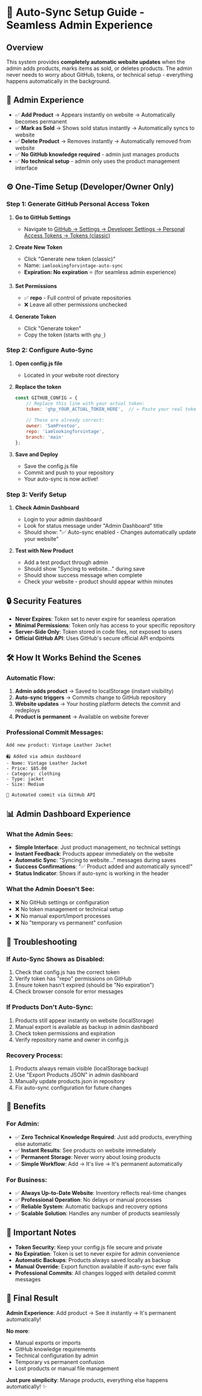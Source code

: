 # 🚀 Auto-Sync Setup Guide - Seamless Admin Experience

## Overview
This system provides **completely automatic website updates** when the admin adds products, marks items as sold, or deletes products. The admin never needs to worry about GitHub, tokens, or technical setup - everything happens automatically in the background.

## 🎯 Admin Experience
- ✅ **Add Product** → Appears instantly on website → Automatically becomes permanent
- ✅ **Mark as Sold** → Shows sold status instantly → Automatically syncs to website  
- ✅ **Delete Product** → Removes instantly → Automatically removed from website
- ✅ **No GitHub knowledge required** - admin just manages products
- ✅ **No technical setup** - admin only uses the product management interface

## ⚙️ One-Time Setup (Developer/Owner Only)

### Step 1: Generate GitHub Personal Access Token

1. **Go to GitHub Settings**
   - Navigate to [GitHub → Settings → Developer Settings → Personal Access Tokens → Tokens (classic)](https://github.com/settings/tokens)

2. **Create New Token**
   - Click "Generate new token (classic)"
   - Name: `iamlookingforvintage-auto-sync`
   - **Expiration: No expiration** ⭐ (for seamless admin experience)

3. **Set Permissions**
   - ✅ **repo** - Full control of private repositories
   - ❌ Leave all other permissions unchecked

4. **Generate Token**
   - Click "Generate token"
   - Copy the token (starts with `ghp_`)

### Step 2: Configure Auto-Sync

1. **Open config.js file**
   - Located in your website root directory

2. **Replace the token**
   ```javascript
   const GITHUB_CONFIG = {
       // Replace this line with your actual token:
       token: 'ghp_YOUR_ACTUAL_TOKEN_HERE',  // ← Paste your real token here
       
       // These are already correct:
       owner: 'SamPrestoo',
       repo: 'iamlookingforvintage', 
       branch: 'main'
   };
   ```

3. **Save and Deploy**
   - Save the config.js file
   - Commit and push to your repository
   - Your auto-sync is now active!

### Step 3: Verify Setup

1. **Check Admin Dashboard**
   - Login to your admin dashboard
   - Look for status message under "Admin Dashboard" title
   - Should show: "✅ Auto-sync enabled - Changes automatically update your website"

2. **Test with New Product**
   - Add a test product through admin
   - Should show "Syncing to website..." during save
   - Should show success message when complete
   - Check your website - product should appear within minutes

## 🔒 Security Features

- **Never Expires**: Token set to never expire for seamless operation
- **Minimal Permissions**: Token only has access to your specific repository
- **Server-Side Only**: Token stored in code files, not exposed to users
- **Official GitHub API**: Uses GitHub's secure official API endpoints

## 🛠️ How It Works Behind the Scenes

### Automatic Flow:
1. **Admin adds product** → Saved to localStorage (instant visibility)
2. **Auto-sync triggers** → Commits change to GitHub repository  
3. **Website updates** → Your hosting platform detects the commit and redeploys
4. **Product is permanent** → Available on website forever

### Professional Commit Messages:
```
Add new product: Vintage Leather Jacket

🛍️ Added via admin dashboard
- Name: Vintage Leather Jacket
- Price: $85.00
- Category: clothing
- Type: jacket
- Size: Medium

🤖 Automated commit via GitHub API
```

## 📊 Admin Dashboard Experience

### What the Admin Sees:
- **Simple Interface**: Just product management, no technical settings
- **Instant Feedback**: Products appear immediately on the website
- **Automatic Sync**: "Syncing to website..." messages during saves
- **Success Confirmations**: "✅ Product added and automatically synced!"
- **Status Indicator**: Shows if auto-sync is working in the header

### What the Admin Doesn't See:
- ❌ No GitHub settings or configuration
- ❌ No token management or technical setup  
- ❌ No manual export/import processes
- ❌ No "temporary vs permanent" confusion

## 🔧 Troubleshooting

### If Auto-Sync Shows as Disabled:
1. Check that config.js has the correct token
2. Verify token has "repo" permissions on GitHub
3. Ensure token hasn't expired (should be "No expiration")
4. Check browser console for error messages

### If Products Don't Auto-Sync:
1. Products still appear instantly on website (localStorage)  
2. Manual export is available as backup in admin dashboard
3. Check token permissions and expiration
4. Verify repository name and owner in config.js

### Recovery Process:
1. Products always remain visible (localStorage backup)
2. Use "Export Products JSON" in admin dashboard
3. Manually update products.json in repository
4. Fix auto-sync configuration for future changes

## 🎯 Benefits

### For Admin:
- ✅ **Zero Technical Knowledge Required**: Just add products, everything else automatic
- ✅ **Instant Results**: See products on website immediately
- ✅ **Permanent Storage**: Never worry about losing products
- ✅ **Simple Workflow**: Add → It's live → It's permanent automatically

### For Business:
- ✅ **Always Up-to-Date Website**: Inventory reflects real-time changes
- ✅ **Professional Operation**: No delays or manual processes
- ✅ **Reliable System**: Automatic backups and recovery options
- ✅ **Scalable Solution**: Handles any number of products seamlessly

## 📝 Important Notes

- **Token Security**: Keep your config.js file secure and private
- **No Expiration**: Token is set to never expire for admin convenience  
- **Automatic Backups**: Products always saved locally as backup
- **Manual Override**: Export function available if auto-sync ever fails
- **Professional Commits**: All changes logged with detailed commit messages

## 🚀 Final Result

**Admin Experience**: Add product → See it instantly → It's permanent automatically!

**No more**:
- Manual exports or imports
- GitHub knowledge requirements
- Technical configuration by admin
- Temporary vs permanent confusion
- Lost products or manual file management

**Just pure simplicity**: Manage products, everything else happens automatically! ✨